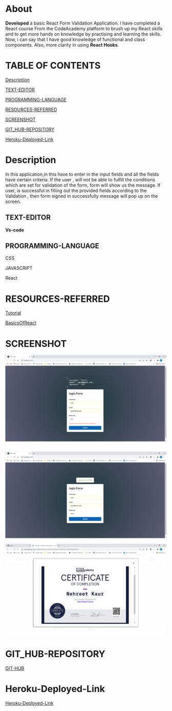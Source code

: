 # About

**Developed** a basic React Form Validation Application.
I have completed a React course From the CodeAcademy platform 
to brush up my React skills and to get more hands on knowledge
by practising and learning the skills. Now, i can say that I have good knowledge of functional and class components. Also, more clarity in using **React Hooks**. 


# TABLE OF CONTENTS
[ Description](#Description)

[TEXT-EDITOR](#TEXT-EDITOR)

[PROGRAMMING-LANGUAGE](#PROGRAMMING-LANGUAGE)

[RESOURCES-REFERRED](#RESOURCES-REFERRED)

[SCREENSHOT](#SCREENSHOT)

[GIT_HUB-REPOSITORY](#GIT_HUB-REPOSITORY)

[Heroku-Deployed-Link](#Heroku-Deployed-Link)


# Description
In this application,in this have to enter in the input 
fields and all the fields have certain criteria. If the user ,
will not be able to fulfill the conditions which are set for 
validation of the form, form will show us the message. If user,
is successful in filling out the provided fields according 
to the Validation , then form signed in successfully message 
will pop up on the screen.



## TEXT-EDITOR
**Vs-code**

## PROGRAMMING-LANGUAGE

CSS

JAVASCRIPT

React 




# RESOURCES-REFERRED
[Tutorial](https://www.youtube.com/watch?v=EYpdEYK25Dc)

[BasicsOfReact](https://www.youtube.com/watch?v=hQAHSlTtcmY)



# SCREENSHOT
![SCREENSHOT](images/form1.png)

![SCREENSHOT](images/form2.png)
![My-CodeAcademy-Certficate](images/certificatereact.png)



# GIT_HUB-REPOSITORY
[GIT-HUB](https://github.com/nehreetkaur/React-Form)

# Heroku-Deployed-Link
[Heroku-Deployed-Link](https://myreactform.herokuapp.com/)